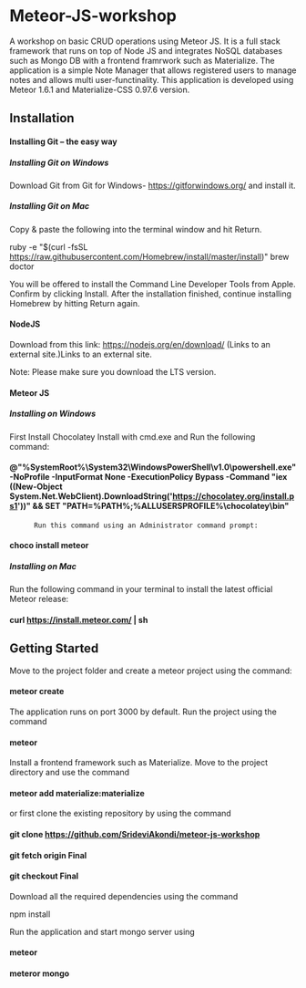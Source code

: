 # Meteor-JS-workshop
A workshop on basic CRUD operations using Meteor JS. It is a full stack framework that runs on top of Node JS and integrates NoSQL databases such as Mongo DB with a frontend framrwork such as Materialize. The application is a simple Note Manager that allows registered users to manage notes and allows multi user-functinality. This application is developed using Meteor 1.6.1 and Materialize-CSS 0.97.6 version.

## Installation

#### Installing Git – the easy way

##### Installing Git on Windows

Download Git from Git for Windows- https://gitforwindows.org/ and install it.

##### Installing Git on Mac

Copy & paste the following into the terminal window and hit Return.

ruby -e "$(curl -fsSL https://raw.githubusercontent.com/Homebrew/install/master/install)"
brew doctor

You will be offered to install the Command Line Developer Tools from Apple. Confirm by clicking Install. After the installation finished, continue installing Homebrew by hitting Return again.

#### NodeJS
Download from this link: https://nodejs.org/en/download/ (Links to an external site.)Links to an external site.

Note: Please make sure you download the LTS version.

#### Meteor JS

##### Installing on Windows

First Install Chocolatey
        	Install with cmd.exe and Run the following command:
 
#### @"%SystemRoot%\System32\WindowsPowerShell\v1.0\powershell.exe" -NoProfile -InputFormat None -ExecutionPolicy Bypass -Command "iex ((New-Object System.Net.WebClient).DownloadString('https://chocolatey.org/install.ps1'))" && SET "PATH=%PATH%;%ALLUSERSPROFILE%\chocolatey\bin"
 
          Run this command using an Administrator command prompt:
 
#### choco install meteor
 
 ##### Installing on Mac
 
Run the following command in your terminal to install the latest official Meteor release:
 
#### curl https://install.meteor.com/ | sh

## Getting Started

Move to the project folder and create a meteor project using the command:
 
#### meteor  create <projectname> 
 
The application runs on port 3000 by default. Run the project using the command
 
#### meteor
 
Install a frontend framework such as Materialize. Move to the project directory and use the command
 
#### meteor add materialize:materialize

or first clone the existing repository by using the command

#### git clone https://github.com/SrideviAkondi/meteor-js-workshop
#### git fetch origin Final
#### git checkout Final

Download all the required dependencies using the command

npm install

Run the application and start mongo server using 

#### meteor 

#### meteror mongo 







